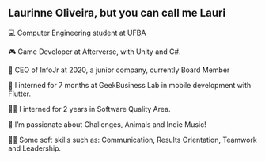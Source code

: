 ## Laurinne Oliveira, but you can call me Lauri

💻  Computer Engineering student at UFBA

🎮  Game Developer at Afterverse, with Unity and C#. 

💚  CEO of InfoJr at 2020, a junior company, currently Board Member

💙  I interned for 7 months at GeekBusiness Lab in mobile development with Flutter.

🕵️‍♀️  I interned for 2 years in Software Quality Area.

🦔  I’m passionate about Challenges, Animals and Indie Music!

🙋‍♀️  Some soft skills such as: Communication, Results Orientation, Teamwork and Leadership.
